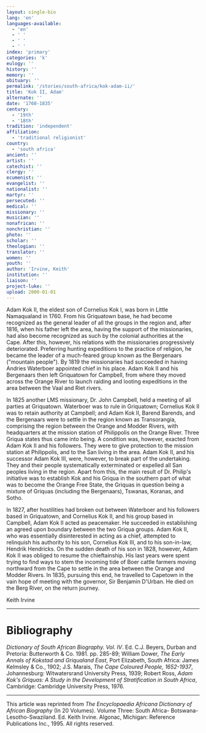 ```yaml
---
layout: single-bio
lang: 'en'
languages-available:
  - 'en'
  - ' '
  - ' '
  - ' '
index: 'primary'
categories: 'k'
eulogy: ''
history: ''
memory: ''
obituary: ''
permalink: '/stories/south-africa/kok-adam-ii/'
title: 'Kok II, Adam'
alternate: ''
date: '1760-1835'
century:
  - '19th'
  - '18th'
tradition: 'independent'
affiliation:
  - 'traditional religionist'
country:
  - 'south africa'
ancient: ''
artist: ''
catechist: ''
clergy: ''
ecumenist: ''
evangelist: ''
nationalist: ''
martyr: ''
persecuted: ''
medical: ''
missionary: ''
musician: ''
nonafrican: ''
nonchristian: ''
photo: ''
scholar: ''
theologian: ''
translator: ''
women: ''
youth: ''
author: 'Irvine, Keith'
institution: ''
liaison: ''
project-luke: ''
upload: 2000-01-01
---
```



Adam Kok II, the eldest son of Cornelius Kok I, was born in Little Namaqualand in 1760. From his Griquatown base, he had become recognized as the general leader of all the groups in the region and, after 1816, when his father left the area, having the support of the missionaries, had also become recognized as such by the colonial authorities at the Cape. After this, however, his relations with the missionaries progressively deteriorated. Preferring hunting expeditions to the practice of religion, he became the leader of a much-feared group known as the Bergenaars ("mountain people"). By 1819 the missionaries had succeeded in having Andries Waterboer appointed chief in his place. Adam Kok II and his Bergenaars then left Griquatown for Campbell, from where they moved across the Orange River to launch raiding and looting expeditions in the area between the Vaal and Riet rivers.

In 1825 another LMS missionary, Dr. John Campbell, held a meeting of all parties at Griquatown. Waterboer was to rule in Griquatown; Cornelius Kok II was to retain authority at Campbell; and Adam Kok II, Barend Barends, and the Bergenaars were to settle in the region known as Transorangia, comprising the region between the Orange and Modder Rivers, with headquarters at the mission station of Philippolis on the Orange River. Three Griqua states thus came into being. A condition was, however, exacted from Adam Kok II and his followers. They were to give protection to the mission station at Philippolis, and to the San living in the area. Adam Kok II, and his successor Adam Kok III, were, however, to break part of the undertaking. They and their people systematically exterminated or expelled all San peoples living in the region. Apart from this, the main result of Dr. Philip's initiative was to establish Kok and his Griqua in the southern part of what was to become the Orange Free State, the Griquas in question being a mixture of Griquas (including the Bergenaars), Tswanas, Koranas, and Sotho.

In 1827, after hostilities had broken out between Waterboer and his followers based in Griquatown, and Cornelius Kok II, and his group based in Campbell, Adam Kok II acted as peacemaker. He succeeded in establishing an agreed upon boundary between the two Griqua groups. Adam Kok II, who was essentially disinterested in acting as a chief, attempted to relinquish his authority to his son, Cornelius Kok III, and to his son-in-law, Hendrik Hendricks. On the sudden death of his son in 1828, however, Adam Kok II was obliged to resume the chieftainship. His last years were spent trying to find ways to stem the incoming tide of Boer cattle farmers moving northward from the Cape to settle in the area between the Orange and Modder Rivers. In 1835, pursuing this end, he travelled to Capetown in the vain hope of meeting with the governor, Sir Benjamin D'Urban.  He died on the Berg River, on the return journey.

Keith Irvine

---

# Bibliography

*Dictionary of South African Biography. Vol. IV*. Ed. C.J. Beyers, Durban and Pretoria: Butterworth & Co. 1981. pp. 285-89; William Dower, *The Early Annals of Kokstad and Griqualand East*, Port Elizabeth, South Africa: James Kelmsley & Co., 1902; J.S. Marais, *The Cape Coloured People, 1652-1937*, Johannesburg: Witwatersrand University Press, 1939; Robert Ross, *Adam Kok's Griquas: A Study in the Development of Stratification in South Africa*, Cambridge: Cambridge University Press, 1976.

---

This article was reprinted from *The Encyclopaedia Africana Dictionary of African Biography* (In 20 Volumes). Volume Three: South Africa- Botswana-Lesotho-Swaziland. Ed. Keith Irvine. Algonac, Michigan: Reference Publications Inc., 1995.  All rights reserved.